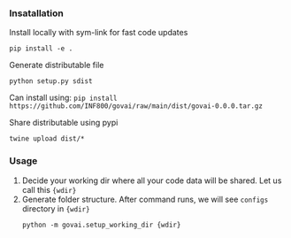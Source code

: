 ### Insatallation

Install locally with sym-link for fast code updates
```
pip install -e .
```

Generate distributable file
```
python setup.py sdist
```
Can install using: `pip install https://github.com/INF800/govai/raw/main/dist/govai-0.0.0.tar.gz`

Share distributable using pypi
```
twine upload dist/* 
```

### Usage

1. Decide your working dir where all your code data will be shared. Let us call this `{wdir}`
2. Generate folder structure. After command runs, we will see `configs` directory in `{wdir}`
    ```shell
    python -m govai.setup_working_dir {wdir}
    ```